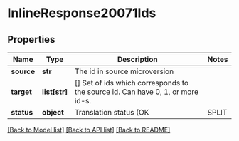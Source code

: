 # InlineResponse20071Ids

## Properties
Name | Type | Description | Notes
------------ | ------------- | ------------- | -------------
**source** | **str** | The id in source microversion | 
**target** | **list[str]** | [] Set of ids which corresponds to the source id. Can have 0, 1, or             more id-s. | 
**status** | **object** | Translation status (OK|SPLIT|FAILED_TO_RESOLVE|TRANSLATION_ERROR) | 

[[Back to Model list]](../README.md#documentation-for-models) [[Back to API list]](../README.md#documentation-for-api-endpoints) [[Back to README]](../README.md)


